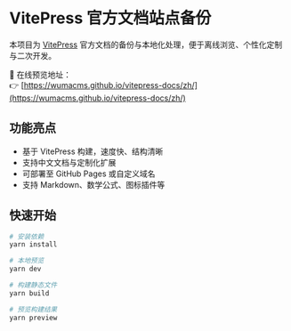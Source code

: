 # VitePress 官方文档站点备份

本项目为 [VitePress](https://vitepress.dev/) 官方文档的备份与本地化处理，便于离线浏览、个性化定制与二次开发。

📘 在线预览地址：  
👉 [https://wumacms.github.io/vitepress-docs/zh/](https://wumacms.github.io/vitepress-docs/zh/)

## 功能亮点

- 基于 VitePress 构建，速度快、结构清晰
- 支持中文文档与定制化扩展
- 可部署至 GitHub Pages 或自定义域名
- 支持 Markdown、数学公式、图标插件等

## 快速开始

```bash
# 安装依赖
yarn install

# 本地预览
yarn dev

# 构建静态文件
yarn build

# 预览构建结果
yarn preview
